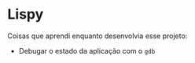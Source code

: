 # Lispy

Coisas que aprendi enquanto desenvolvia esse projeto:

- Debugar o estado da aplicação com o `gdb`
